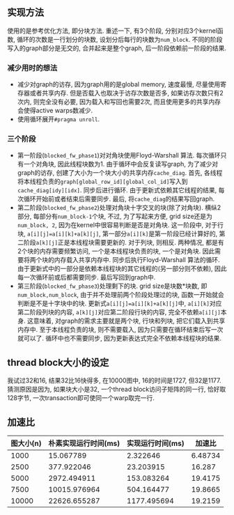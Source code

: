 ## 实现方法
使用的是参考优化方法, 即分块方法. 重述一下, 有3个阶段, 分别对应3个kernel函数, 循环的次数是一行划分的块数, 设划分后每行的块数为`num_block`. 不同的阶段写入的graph部分是无交的, 合并起来是整个graph, 后一阶段依赖前一阶段的结果.

### 减少用时的想法
- 减少对graph的访存, 因为graph用的是global memory, 速度最慢, 尽量使用寄存器或者共享内存.
 但是否载入也取决于访存次数是否多, 如果访存次数只有2次内, 则完全没有必要, 因为载入和写回也需要2次, 而且使用更多的共享内存会使得active warps数减少.
- 使用循环展开`#pragma unroll`.

### 三个阶段
- 第一阶段(`blocked_fw_phase1`)对对角块使用Floyd-Warshall 算法. 每次循环只有一个对角块, 因此线程块数为1. 由于循环中会反复读写graph, 为了减少对graph的访存, 创建了大小为一个块大小的共享内存`cache_diag`. 首先, 各线程将本线程负责的`graph[global_row_id][global_col_id]`写入到`cache_diag[idy][idx]`. 同步后进行循环. 由于更新式依赖其它线程的结果, 每次循环开始前或者结束后需要同步. 最后, 将`cache_diag`的结果写回graph.
- 第二阶段(`blocked_fw_phase2`)处理对角块十字交叉的块(除了对角块). 横纵2部分, 每部分有`num_block-1`个块, 不过, 为了写起来方便, grid size还是为`num_block, 2`, 因为在kernel中很容易判断是否是对角块. 这一阶段中, 对于行块, `a[i][j]=a[i][k]+a[k][j]`, 第一部分`a[i][k]`是第一阶段已经计算好的, 第二阶段`a[k][j]`正是本线程块需要更新的. 对于列块, 则相反. 两种情况, 都是有2个块的内存需要频繁访问, 一个是本线程块负责的块, 一个是对角块. 因此需要将两个块的内存载入共享内存中. 同步后执行Floyd-Warshall 算法的循环. 由于更新式中的一部分是依赖本线程块的其它线程的(另一部分则不依赖), 因此每一次循环前或后都需要同步. 最后写回到graph中.
- 第三阶段(`blocked_fw_phase3`)处理剩下的块. grid size是块数\*块数, 即`num_block,num_block`, 由于并不处理前两个阶段处理过的块, 函数一开始就会判断是不是十字块中的块. 更新式`a[i][j]=a[i][k]+a[k][j]`中, `a[i][k]`对应第二阶段列块的内容, `a[k][j]`对应第二阶段行块的内容, 完全不依赖`a[i][j]`本身. 这意味着, 对graph的需求主要就是两个块, 行块和列块, 把它们载入到共享内存中. 至于本线程负责的块, 则不需要载入, 因为只需要在循环结束后写一次就可以了. 循环中也不需要同步, 因为更新表达式完全不依赖本线程块的结果.

## thread block大小的设定
我试过32和16, 结果32比16快得多, 在10000图中, 16的时间是1727, 但32是1177. 猜测原因是因为, 如果块大小是32, 一个thread block访问子矩阵的同一行, 恰好取128字节, 一次transaction即可使同一个warp取完一行.

## 加速比
| 图大小(n) | 朴素实现运行时间(ms) | 实现运行时间(ms) | 加速比  |
| --------- | -------------------- | ---------------- | ------- |
| 1000      | 15.067789            | 2.322646         | 6.48734 |
| 2500      | 377.922046           | 23.203915        | 16.287  |
| 5000      | 2972.494911          | 153.083264       | 19.4175 |
| 7500      | 10015.976964         | 504.164477       | 19.8665 |
| 10000     | 22626.655287         | 1177.495694      | 19.2159 |
